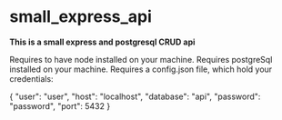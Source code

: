 # small_express_api
**This is a small express and postgresql CRUD api**

Requires to have node installed on your machine.
Requires postgreSql installed on your machine.
Requires a config.json file, which hold your credentials:

{
    "user": "user",
    "host": "localhost",
    "database": "api",
    "password": "password",
    "port": 5432
}
